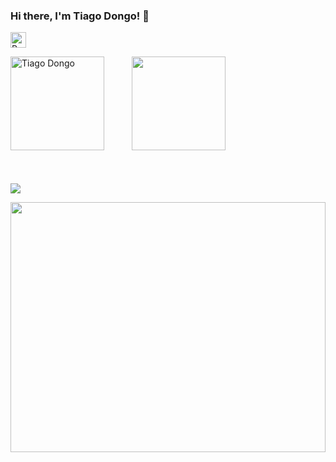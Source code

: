 ### Hi there, I'm Tiago Dongo! 👋

<p align="left"> <img height='25px'  src="https://komarev.com/ghpvc/?username=TiagoDongo&label=Tiago%20Dongo&color=0eb421&style=flat" alt="Profile views" /> </p>

<div>
  <img align="" height='150px' style="margin-right: 20px;" src="https://github-readme-stats.vercel.app/api?username=TiagoDongo&hide_title=true&show_icons=true&theme=dark" alt="Tiago Dongo" />
  
  <img align="" height='150px' style="margin-left: 20px;" src="https://github-readme-stats.vercel.app/api/top-langs/?username=TiagoDongo&langs_count=10&hide_title=false&layout=compact&theme=dark&count_private=true&hide=css,html" />
</div>

<p align="" style="margin-top: 50px;">
  <img  src="https://github-trophy.vercel.app/?username=TiagoDongo&theme=dracula&hide_border=true&area=true"> 
</p>
    
<div>
  <img align="" height='400px' width='100%' src="https://github-readme-activity-graph.vercel.app/graph?username=TiagoDongo&theme=gotham&color=15e5a6&line=07e9a5&point=0a855c&area=true&hide_border=false">
</div>


